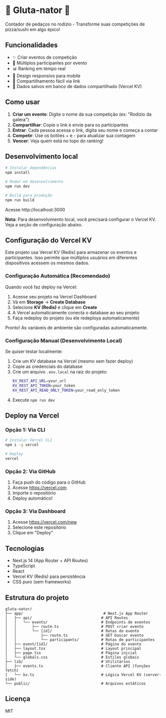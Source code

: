 # 🍕 Gluta-nator 🍣

Contador de pedaços no rodízio - Transforme suas competições de pizza/sushi em algo épico!

## Funcionalidades

- ✨ Criar eventos de competição
- 👥 Múltiplos participantes por evento
- 📊 Ranking em tempo real
- 📱 Design responsivo para mobile
- 🔗 Compartilhamento fácil via link
- 💾 Dados salvos em banco de dados compartilhado (Vercel KV)

## Como usar

1. **Criar um evento**: Digite o nome da sua competição (ex: "Rodízio da galera")
2. **Compartilhar**: Copie o link e envie para os participantes
3. **Entrar**: Cada pessoa acessa o link, digita seu nome e começa a contar
4. **Competir**: Use os botões + e - para atualizar sua contagem
5. **Vencer**: Veja quem está no topo do ranking!

## Desenvolvimento local

```bash
# Instalar dependências
npm install

# Rodar em desenvolvimento
npm run dev

# Build para produção
npm run build
```

Acesse http://localhost:3000

**Nota**: Para desenvolvimento local, você precisará configurar o Vercel KV. Veja a seção de configuração abaixo.

## Configuração do Vercel KV

Este projeto usa Vercel KV (Redis) para armazenar os eventos e participantes. Isso permite que múltiplos usuários em diferentes dispositivos acessem os mesmos dados.

### Configuração Automática (Recomendado)

Quando você faz deploy na Vercel:

1. Acesse seu projeto na Vercel Dashboard
2. Vá em **Storage** → **Create Database**
3. Selecione **KV (Redis)** e clique em **Create**
4. A Vercel automaticamente conecta o database ao seu projeto
5. Faça redeploy do projeto (ou ele redeploya automaticamente)

Pronto! As variáveis de ambiente são configuradas automaticamente.

### Configuração Manual (Desenvolvimento Local)

Se quiser testar localmente:

1. Crie um KV database na Vercel (mesmo sem fazer deploy)
2. Copie as credenciais do database
3. Crie um arquivo `.env.local` na raiz do projeto:
   ```bash
   KV_REST_API_URL=your_url
   KV_REST_API_TOKEN=your_token
   KV_REST_API_READ_ONLY_TOKEN=your_read_only_token
   ```
4. Execute `npm run dev`

## Deploy na Vercel

### Opção 1: Via CLI
```bash
# Instalar Vercel CLI
npm i -g vercel

# Deploy
vercel
```

### Opção 2: Via GitHub
1. Faça push do código para o GitHub
2. Acesse https://vercel.com
3. Importe o repositório
4. Deploy automático!

### Opção 3: Via Dashboard
1. Acesse https://vercel.com/new
2. Selecione este repositório
3. Clique em "Deploy"

## Tecnologias

- Next.js 14 (App Router + API Routes)
- TypeScript
- React
- Vercel KV (Redis) para persistência
- CSS puro (sem frameworks)

## Estrutura do projeto

```
gluta-nator/
├── app/                                    # Next.js App Router
│   ├── api/                               # API Routes
│   │   └── events/                        # Endpoints de eventos
│   │       ├── route.ts                   # POST criar evento
│   │       └── [id]/                      # Rotas do evento
│   │           ├── route.ts               # GET buscar evento
│   │           └── participants/          # Rotas de participantes
│   ├── event/[id]/                        # Página do evento
│   ├── layout.tsx                         # Layout principal
│   ├── page.tsx                           # Página inicial
│   └── globals.css                        # Estilos globais
├── lib/                                   # Utilitários
│   ├── events.ts                          # Cliente API (funções fetch)
│   └── kv.ts                              # Lógica Vercel KV (server-side)
└── public/                                # Arquivos estáticos
```

## Licença

MIT